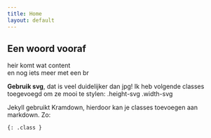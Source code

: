 ```yaml
---
title: Home
layout: default
---
```


## Een woord vooraf

<p>heir komt wat content <br>en nog iets meer met een br</p>

**Gebruik svg**, dat is veel duidelijker dan jpg! Ik heb volgende classes toegevoegd om ze mooi te stylen: .height-svg .width-svg

Jekyll gebruikt Kramdown, hierdoor kan je classes toevoegen aan markdown. Zo:

``` markdown
{: .class }
```
<div class="row">

</div>
